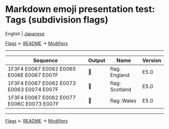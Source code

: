 # Markdown emoji presentation test: Tags (subdivision flags)

English | [Japanese](../ja/tags.md)

[Flags](flags.md) ← [README](../README.md#tags-subdivision-flags) → [Modifiers](modifiers.md)

----------------------------------------

| Sequence | Output | Name | Version |
| - | - | - | - |
| 1F3F4 E0067 E0062 E0065 E006E E0067 E007F | 🏴󠁧󠁢󠁥󠁮󠁧󠁿 | flag: England | E5.0 |
| 1F3F4 E0067 E0062 E0073 E0063 E0074 E007F | 🏴󠁧󠁢󠁳󠁣󠁴󠁿 | flag: Scotland | E5.0 |
| 1F3F4 E0067 E0062 E0077 E006C E0073 E007F | 🏴󠁧󠁢󠁷󠁬󠁳󠁿 | flag: Wales | E5.0 |

----------------------------------------

[Flags](flags.md) ← [README](../README.md#tags-subdivision-flags) → [Modifiers](modifiers.md)
